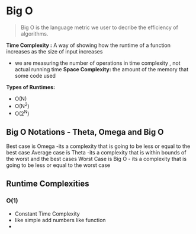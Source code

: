 # Big O
> Big O is the language metric we user to decribe the efficiency of algorithms.

**Time Complexity :** A way of showing how the runtime of a function increases as the size of input increases
- we are measuring the number of operations in time complexity , not actual running time
**Space Complexity:** the amount of the memory that some code used

**Types of Runtimes:**
- O(N)
- O(N<sup>2</sup>)
- O(2<sup>N</sup>)

## Big O Notations - Theta, Omega and Big O
Best case is Omega -its a complexity that is going to be less or equal to the best case
Average case is Theta -its a complexity that is within bounds of the worst and the best cases
Worst Case is Big O - its a complexity that is going to be less or equal to the worst case

## Runtime Complexities

### O(1)
- Constant Time Complexity
- like simple add numbers like function
- 
